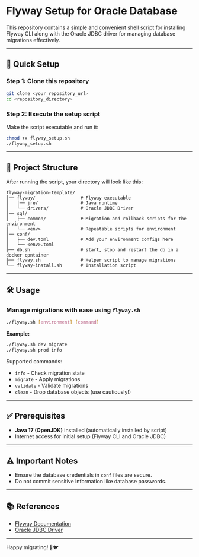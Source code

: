 # Flyway Setup for Oracle Database

This repository contains a simple and convenient shell script for installing Flyway CLI along with the Oracle JDBC driver for managing database migrations effectively.

---

## 🚀 Quick Setup

### Step 1: Clone this repository

```bash
git clone <your_repository_url>
cd <repository_directory>
```

### Step 2: Execute the setup script

Make the script executable and run it:

```bash
chmod +x flyway_setup.sh
./flyway_setup.sh
```

---

## 📁 Project Structure

After running the script, your directory will look like this:

```
flyway-migration-template/
│── flyway/                 # Flyway executable
│   │── jre/                # Java runtime
│   └── drivers/            # Oracle JDBC Driver
│── sql/
│   ├── common/             # Migration and rollback scripts for the environment
│   └── <env>               # Repeatable scripts for environment
│── conf/
│   ├── dev.toml            # Add your environment configs here
│   └── <env>.toml
├── db.sh                   # start, stop and restart the db in a docker cpntainer
├── flyway.sh               # Helper script to manage migrations
└── flyway-install.sh       # Installation script
```

---

## 🛠 Usage

### Manage migrations with ease using `flyway.sh`

```bash
./flyway.sh [environment] [command]
```

**Example:**

```bash
./flyway.sh dev migrate
./flyway.sh prod info
```

Supported commands:

- `info` - Check migration state
- `migrate` - Apply migrations
- `validate` - Validate migrations
- `clean` - Drop database objects (use cautiously!)

---

## ✅ Prerequisites

- **Java 17 (OpenJDK)** installed (automatically installed by script)
- Internet access for initial setup (Flyway CLI and Oracle JDBC)

---

## ⚠️ Important Notes

- Ensure the database credentials in `conf` files are secure.
- Do not commit sensitive information like database passwords.

---

## 📚 References

- [Flyway Documentation](https://flywaydb.org/documentation/)
- [Oracle JDBC Driver](https://www.oracle.com/database/technologies/appdev/jdbc-downloads.html)

---

Happy migrating! 🚀🐦